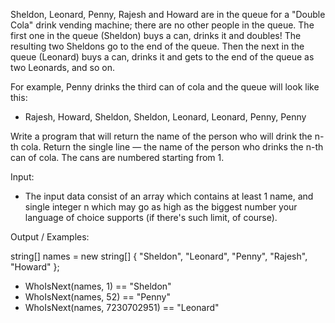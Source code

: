 Sheldon, Leonard, Penny, Rajesh and Howard are in the queue for a "Double Cola" drink vending machine; there are no other people in the queue. The first one in the queue (Sheldon) buys a can, drinks it and doubles! The resulting two Sheldons go to the end of the queue. Then the next in the queue (Leonard) buys a can, drinks it and gets to the end of the queue as two Leonards, and so on.

For example, Penny drinks the third can of cola and the queue will look like this:
+ Rajesh, Howard, Sheldon, Sheldon, Leonard, Leonard, Penny, Penny

Write a program that will return the name of the person who will drink the n-th cola. Return the single line — the name of the person who drinks the n-th can of cola. The cans are numbered starting from 1.

Input:
+ The input data consist of an array which contains at least 1 name, and single integer n which may go as high as the biggest number your language of choice supports (if there's such limit, of course).

Output / Examples: 

string[] names = new string[] { "Sheldon", "Leonard", "Penny", "Rajesh", "Howard" };
+ WhoIsNext(names, 1) == "Sheldon"
+ WhoIsNext(names, 52) == "Penny"
+ WhoIsNext(names, 7230702951) == "Leonard"
